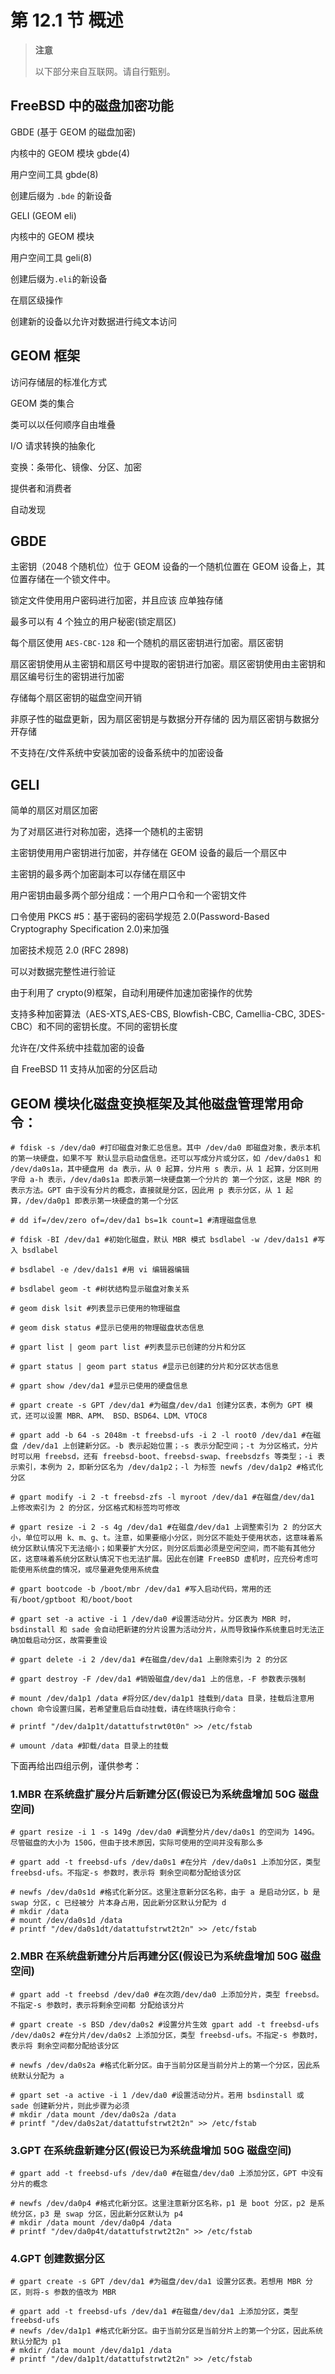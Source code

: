 # 第 12.1 节 概述

> **注意**
>
> 以下部分来自互联网。请自行甄别。

## FreeBSD 中的磁盘加密功能

GBDE (基于 GEOM 的磁盘加密)

内核中的 GEOM 模块 gbde(4)

用户空间工具 gbde(8)

创建后缀为 `.bde` 的新设备

GELI (GEOM eli)

内核中的 GEOM 模块

用户空间工具 geli(8)

创建后缀为`.eli`的新设备

在扇区级操作

创建新的设备以允许对数据进行纯文本访问

## GEOM 框架

访问存储层的标准化方式

GEOM 类的集合

类可以以任何顺序自由堆叠

I/O 请求转换的抽象化

变换：条带化、镜像、分区、加密

提供者和消费者

自动发现

## GBDE

主密钥（2048 个随机位）位于 GEOM 设备的一个随机位置在 GEOM 设备上，其位置存储在一个锁文件中。

锁定文件使用用户密码进行加密，并且应该 应单独存储

最多可以有 4 个独立的用户秘密(锁定扇区)

每个扇区使用 `AES-CBC-128` 和一个随机的扇区密钥进行加密。扇区密钥

扇区密钥使用从主密钥和扇区号中提取的密钥进行加密。扇区密钥使用由主密钥和扇区编号衍生的密钥进行加密

存储每个扇区密钥的磁盘空间开销

非原子性的磁盘更新，因为扇区密钥是与数据分开存储的 因为扇区密钥与数据分开存储

不支持在/文件系统中安装加密的设备系统中的加密设备

## GELI

简单的扇区对扇区加密

为了对扇区进行对称加密，选择一个随机的主密钥

主密钥使用用户密钥进行加密，并存储在 GEOM 设备的最后一个扇区中

主密钥的最多两个加密副本可以存储在扇区中

用户密钥由最多两个部分组成：一个用户口令和一个密钥文件

口令使用 PKCS #5：基于密码的密码学规范 2.0(Password-Based Cryptography Specification 2.0)来加强

加密技术规范 2.0 (RFC 2898)

可以对数据完整性进行验证

由于利用了 crypto(9)框架，自动利用硬件加速加密操作的优势

支持多种加密算法（AES-XTS,AES-CBS, Blowfish-CBC, Camellia-CBC, 3DES-CBC）和不同的密钥长度。不同的密钥长度

允许在/文件系统中挂载加密的设备

自 FreeBSD 11 支持从加密的分区启动

## GEOM 模块化磁盘变换框架及其他磁盘管理常用命令：

```shell-session
# fdisk -s /dev/da0 #打印磁盘对象汇总信息。其中 /dev/da0 即磁盘对象，表示本机的第一块硬盘，如果不写 默认显示启动盘信息。还可以写成分片或分区，如 /dev/da0s1 和 /dev/da0s1a，其中硬盘用 da 表示，从 0 起算，分片用 s 表示，从 1 起算，分区则用字母 a-h 表示，/dev/da0s1a 即表示第一块硬盘第一个分片的 第一个分区，这是 MBR 的表示方法。GPT 由于没有分片的概念，直接就是分区，因此用 p 表示分区，从 1 起算，/dev/da0p1 即表示第一块硬盘的第一个分区

# dd if=/dev/zero of=/dev/da1 bs=1k count=1 #清理磁盘信息

# fdisk -BI /dev/da1 #初始化磁盘，默认 MBR 模式 bsdlabel -w /dev/da1s1 #写入 bsdlabel

# bsdlabel -e /dev/da1s1 #用 vi 编辑器编辑

# bsdlabel geom -t #树状结构显示磁盘对象关系

# geom disk lsit #列表显示已使用的物理磁盘

# geom disk status #显示已使用的物理磁盘状态信息

# gpart list | geom part list #列表显示已创建的分片和分区

# gpart status | geom part status #显示已创建的分片和分区状态信息

# gpart show /dev/da1 #显示已使用的硬盘信息

# gpart create -s GPT /dev/da1 #为磁盘/dev/da1 创建分区表，本例为 GPT 模式，还可以设置 MBR、APM、 BSD、BSD64、LDM、VTOC8

# gpart add -b 64 -s 2048m -t freebsd-ufs -i 2 -l root0 /dev/da1 #在磁盘 /dev/da1 上创建新分区。-b 表示起始位置；-s 表示分配空间；-t 为分区格式，分片时可以用 freebsd，还有 freebsd-boot、freebsd-swap、freebsdzfs 等类型；-i 表示索引，本例为 2，即新分区名为 /dev/da1p2；-l 为标签 newfs /dev/da1p2 #格式化分区

# gpart modify -i 2 -t freebsd-zfs -l myroot /dev/da1 #在磁盘/dev/da1 上修改索引为 2 的分区，分区格式和标签均可修改

# gpart resize -i 2 -s 4g /dev/da1 #在磁盘/dev/da1 上调整索引为 2 的分区大小，单位可以用 k、m、g、t。注意，如果要缩小分区，则分区不能处于使用状态，这意味着系统分区默认情况下无法缩小；如果要扩大分区，则分区后面必须是空闲空间，而不能有其他分区，这意味着系统分区默认情况下也无法扩展。因此在创建 FreeBSD 虚机时，应充份考虑可能使用系统盘的情况，或尽量避免使用系统盘

# gpart bootcode -b /boot/mbr /dev/da1 #写入启动代码，常用的还有/boot/gptboot 和/boot/boot

# gpart set -a active -i 1 /dev/da0 #设置活动分片。分区表为 MBR 时，bsdinstall 和 sade 会自动把新建的分片设置为活动分片，从而导致操作系统重启时无法正确加载启动分区，故需要重设

# gpart delete -i 2 /dev/da1 #在磁盘/dev/da1 上删除索引为 2 的分区

# gpart destroy -F /dev/da1 #销毁磁盘/dev/da1 上的信息，-F 参数表示强制

# mount /dev/da1p1 /data #将分区/dev/da1p1 挂载到/data 目录，挂载后注意用 chown 命令设置归属，若希望重启后自动挂载，请在终端执行命令：

# printf "/dev/da1p1t/datattufstrwt0t0n" >> /etc/fstab

# umount /data #卸载/data 目录上的挂载
```

下面再给出四组示例，谨供参考：

### 1.MBR 在系统盘扩展分片后新建分区(假设已为系统盘增加 50G 磁盘空间)

```shell-session
# gpart resize -i 1 -s 149g /dev/da0 #调整分片/dev/da0s1 的空间为 149G。尽管磁盘的大小为 150G，但由于技术原因，实际可使用的空间并没有那么多

# gpart add -t freebsd-ufs /dev/da0s1 #在分片 /dev/da0s1 上添加分区，类型 freebsd-ufs。不指定-s 参数时，表示将 剩余空间都分配给该分区

# newfs /dev/da0s1d #格式化新分区。这里注意新分区名称，由于 a 是启动分区，b 是 swap 分区，c 已经被分 片本身占用，因此新分区默认分配为 d
# mkdir /data
# mount /dev/da0s1d /data
# printf "/dev/da0s1dt/datattufstrwt2t2n" >> /etc/fstab
```

### 2.MBR 在系统盘新建分片后再建分区(假设已为系统盘增加 50G 磁盘空间)

```shell-session
# gpart add -t freebsd /dev/da0 #在次跑/dev/da0 上添加分片，类型 freebsd。不指定-s 参数时，表示将剩余空间都 分配给该分片

# gpart create -s BSD /dev/da0s2 #设置分片生效 gpart add -t freebsd-ufs /dev/da0s2 #在分片/dev/da0s2 上添加分区，类型 freebsd-ufs。不指定-s 参数时，表示将 剩余空间都分配给该分区

# newfs /dev/da0s2a #格式化新分区。由于当前分区是当前分片上的第一个分区，因此系统默认分配为 a

# gpart set -a active -i 1 /dev/da0 #设置活动分片。若用 bsdinstall 或 sade 创建新分片，则此步骤为必须
# mkdir /data mount /dev/da0s2a /data
# printf "/dev/da0s2at/datattufstrwt2t2n" >> /etc/fstab
```

### 3.GPT 在系统盘新建分区(假设已为系统盘增加 50G 磁盘空间)

```shell-session
# gpart add -t freebsd-ufs /dev/da0 #在磁盘/dev/da0 上添加分区，GPT 中没有分片的概念

# newfs /dev/da0p4 #格式化新分区。这里注意新分区名称，p1 是 boot 分区，p2 是系统分区，p3 是 swap 分区，因此新分区默认为 p4
# mkdir /data mount /dev/da0p4 /data
# printf "/dev/da0p4t/datattufstrwt2t2n" >> /etc/fstab
```

### 4.GPT 创建数据分区

```shell-session
# gpart create -s GPT /dev/da1 #为磁盘/dev/da1 设置分区表。若想用 MBR 分区，则将-s 参数的值改为 MBR

# gpart add -t freebsd-ufs /dev/da1 #在磁盘/dev/da1 上添加分区，类型 freebsd-ufs
# newfs /dev/da1p1 #格式化新分区。由于当前分区是当前分片上的第一个分区，因此系统默认分配为 p1
# mkdir /data mount /dev/da1p1 /data
# printf "/dev/da1p1t/datattufstrwt2t2n" >> /etc/fstab
```
